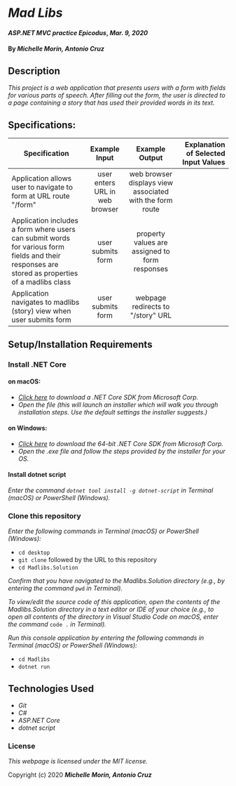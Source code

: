 # _Mad Libs_

#### _ASP.NET MVC practice Epicodus_, _Mar. 9, 2020_

#### By _**Michelle Morin, Antonio Cruz**_

## Description

_This project is a web application that presents users with a form with fields for various parts of speech. After filling out the form, the user is directed to a page containing a story that has used their provided words in its text._ 

## Specifications:

| Specification | Example Input | Example Output | Explanation of Selected Input Values |
| ------------- |:-------------:| :-------------:| -----------------:|
| Application allows user to navigate to form at URL route "/form" | user enters URL in web browser | web browser displays view associated with the form route |
| Application includes a form where users can submit words for various form fields and their responses are stored as properties of a madlibs class | user submits form | property values are assigned to form responses  |
| Application navigates to madlibs (story) view when user submits form | user submits form | webpage redirects to "/story" URL |

## Setup/Installation Requirements

### Install .NET Core

#### on macOS:
* _[Click here](https://dotnet.microsoft.com/download/thank-you/dotnet-sdk-2.2.106-macos-x64-installer) to download a .NET Core SDK from Microsoft Corp._
* _Open the file (this will launch an installer which will walk you through installation steps. Use the default settings the installer suggests.)_

#### on Windows:
* _[Click here](https://dotnet.microsoft.com/download/thank-you/dotnet-sdk-2.2.203-windows-x64-installer) to download the 64-bit .NET Core SDK from Microsoft Corp._
* _Open the .exe file and follow the steps provided by the installer for your OS._

#### Install dotnet script
_Enter the command ``dotnet tool install -g dotnet-script`` in Terminal (macOS) or PowerShell (Windows)._

### Clone this repository

_Enter the following commands in Terminal (macOS) or PowerShell (Windows):_
* ``cd desktop``
* ``git clone`` followed by the URL to this repository
* ``cd Madlibs.Solution``

_Confirm that you have navigated to the Madlibs.Solution directory (e.g., by entering the command_ ``pwd`` _in Terminal)._

_To view/edit the source code of this application, open the contents of the Madlibs.Solution directory in a text editor or IDE of your choice (e.g., to open all contents of the directory in Visual Studio Code on macOS, enter the command_ ``code .`` _in Terminal)._

_Run this console application by entering the following commands in Terminal (macOS) or PowerShell (Windows):_
* ``cd Madlibs``
* ``dotnet run``

## Technologies Used
* _Git_
* _C#_
* _ASP.NET Core_
* _dotnet script_

### License

*This webpage is licensed under the MIT license.*

Copyright (c) 2020 **_Michelle Morin, Antonio Cruz_**